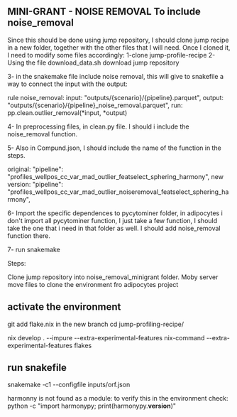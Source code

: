 MINI-GRANT - NOISE REMOVAL To include noise_removal
-----------

Since this should be done using jump repository, I should clone jump recipe in a new folder, together with the other files that I will need. Once I cloned it, I need to modify some files accordingly:
1-clone jump-profile-recipe
2- Using the file download_data.sh download jump repository



3- in the snakemake file include noise removal, this will give to snakefile a way to connect the input with the output:

rule noise_removal:
    input:
        "outputs/{scenario}/{pipeline}.parquet",
    output:
        "outputs/{scenario}/{pipeline}_noise_removal.parquet",
    run:
        pp.clean.outlier_removal(*input, *output)
    
4- In preprocessing files, in clean.py file. I should i include the noise_removal function.

5- Also in Compund.json, I should include the name of the function in the  steps.

 original: "pipeline": "profiles_wellpos_cc_var_mad_outlier_featselect_sphering_harmony",
 new version: "pipeline": "profiles_wellpos_cc_var_mad_outlier_noiseremoval_featselect_sphering_harmony",

6- Import the specific dependences to pycytominer folder, in adipocytes i don't import all pycytominer function, I just take a few function, I should take the one that i need in that folder as well. I should add noise_removal function there.

7- run snakemake 

Steps:

Clone jump repository into noise_removal_minigrant folder. Moby server
move files to clone the environment fro adipocytes project 

activate the environment
------
git add flake.nix in the new branch
cd jump-profiling-recipe/

nix develop . --impure --extra-experimental-features nix-command --extra-experimental-features flakes

run snakefile
-----

snakemake -c1 --configfile inputs/orf.json


harmonny is not found as a module:  to verify this in the environment check: 
python -c "import harmonypy; print(harmonypy.__version__)"

